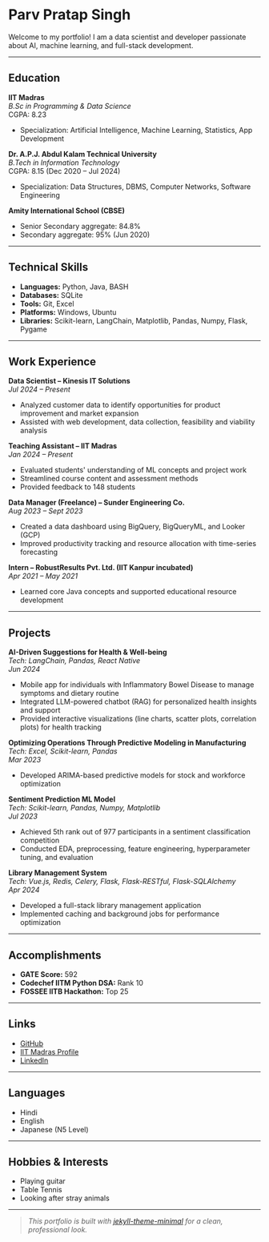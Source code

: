# Parv Pratap Singh

Welcome to my portfolio! I am a data scientist and developer passionate about AI, machine learning, and full-stack development.

---

## Education

**IIT Madras**  
_B.Sc in Programming & Data Science_  
CGPA: 8.23  
- Specialization: Artificial Intelligence, Machine Learning, Statistics, App Development

**Dr. A.P.J. Abdul Kalam Technical University**  
_B.Tech in Information Technology_  
CGPA: 8.15 (Dec 2020 – Jul 2024)  
- Specialization: Data Structures, DBMS, Computer Networks, Software Engineering

**Amity International School (CBSE)**  
- Senior Secondary aggregate: 84.8%  
- Secondary aggregate: 95% (Jun 2020)

---

## Technical Skills

- **Languages:** Python, Java, BASH
- **Databases:** SQLite
- **Tools:** Git, Excel
- **Platforms:** Windows, Ubuntu
- **Libraries:** Scikit-learn, LangChain, Matplotlib, Pandas, Numpy, Flask, Pygame

---

## Work Experience

**Data Scientist – Kinesis IT Solutions**  
_Jul 2024 – Present_  
- Analyzed customer data to identify opportunities for product improvement and market expansion
- Assisted with web development, data collection, feasibility and viability analysis

**Teaching Assistant – IIT Madras**  
_Jan 2024 – Present_  
- Evaluated students' understanding of ML concepts and project work
- Streamlined course content and assessment methods
- Provided feedback to 148 students

**Data Manager (Freelance) – Sunder Engineering Co.**  
_Aug 2023 – Sept 2023_  
- Created a data dashboard using BigQuery, BigQueryML, and Looker (GCP)
- Improved productivity tracking and resource allocation with time-series forecasting

**Intern – RobustResults Pvt. Ltd. (IIT Kanpur incubated)**  
_Apr 2021 – May 2021_  
- Learned core Java concepts and supported educational resource development

---

## Projects

**AI-Driven Suggestions for Health & Well-being**  
_Tech: LangChain, Pandas, React Native_  
_Jun 2024_  
- Mobile app for individuals with Inflammatory Bowel Disease to manage symptoms and dietary routine
- Integrated LLM-powered chatbot (RAG) for personalized health insights and support
- Provided interactive visualizations (line charts, scatter plots, correlation plots) for health tracking

**Optimizing Operations Through Predictive Modeling in Manufacturing**  
_Tech: Excel, Scikit-learn, Pandas_  
_Mar 2023_  
- Developed ARIMA-based predictive models for stock and workforce optimization

**Sentiment Prediction ML Model**  
_Tech: Scikit-learn, Pandas, Numpy, Matplotlib_  
_Jul 2023_  
- Achieved 5th rank out of 977 participants in a sentiment classification competition
- Conducted EDA, preprocessing, feature engineering, hyperparameter tuning, and evaluation

**Library Management System**  
_Tech: Vue.js, Redis, Celery, Flask, Flask-RESTful, Flask-SQLAlchemy_  
_Apr 2024_  
- Developed a full-stack library management application
- Implemented caching and background jobs for performance optimization

---

## Accomplishments

- **GATE Score:** 592
- **Codechef IITM Python DSA:** Rank 10
- **FOSSEE IITB Hackathon:** Top 25

---

## Links

- [GitHub](#)
- [IIT Madras Profile](#)
- [LinkedIn](#)

---

## Languages

- Hindi
- English
- Japanese (N5 Level)

---

## Hobbies & Interests

- Playing guitar
- Table Tennis
- Looking after stray animals

---

> _This portfolio is built with [jekyll-theme-minimal](https://github.com/pages-themes/minimal) for a clean, professional look._
